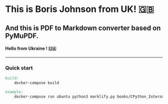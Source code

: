 # This is Boris Johnson from UK! 🇬🇧 
## And this is PDF to Markdown converter based on PyMuPDF.
#### Hello from Ukraine ! 🇺🇦
---

### Quick start
```makefile
build:
	docker-compose build

example:
	docker-compose run ubuntu python3 marklify.py books/CPython_Internals.pdf && docker-compose down
```
